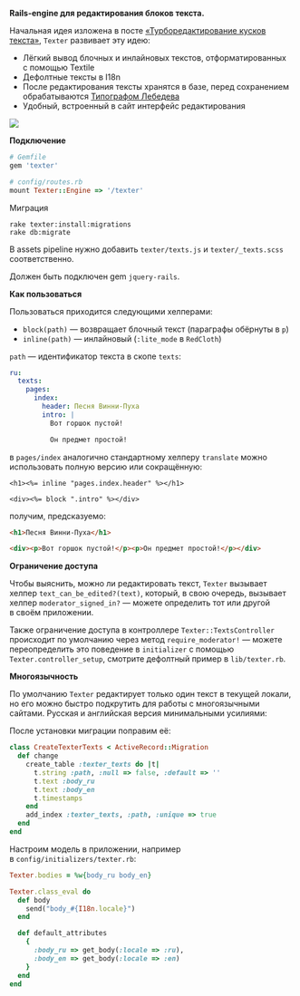 **Rails-engine для редактирования блоков текста.**

Начальная идея изложена в посте [«Турборедактирование кусков текста»](http://mindscan.msk.ru/programmingshit/edit-pieces-of-text.html), `Texter` развивает эту идею:

* Лёгкий вывод блочных и инлайновых текстов, отформатированных с помощью Textile
* Дефолтные тексты в I18n
* После редактирования тексты хранятся в базе, перед сохранением обрабатываются [Типографом Лебедева](http://www.artlebedev.ru/tools/typograf/)
* Удобный, встроенный в сайт интерфейс редактирования

![](http://cl.ly/image/463H3d2J0R0T/Screen%20Shot%202013-01-02%20at%206.45.09%20PM.png)

**Подключение**

```ruby
# Gemfile
gem 'texter'

# config/routes.rb
mount Texter::Engine => '/texter'
```

Миграция

```shell
rake texter:install:migrations
rake db:migrate
```

В assets pipeline нужно добавить `texter/texts.js` и `texter/_texts.scss` соответственно.

Должен быть подключен gem `jquery-rails`.

**Как пользоваться**

Пользоваться приходится следующими хелперами:

* `block(path)` — возвращает блочный текст (параграфы обёрнуты в `p`)
* `inline(path)` — инлайновый (`:lite_mode` в `RedCloth`)

`path` — идентификатор текста в скопе `texts`:

```yaml
ru:
  texts:
    pages:
      index:
        header: Песня Винни-Пуха
        intro: |
          Вот горшок пустой!

          Он предмет простой!
```

в `pages/index` аналогично стандартному хелперу `translate` можно использовать полную версию или сокращённую:

```erb
<h1><%= inline "pages.index.header" %></h1>

<div><%= block ".intro" %></div>
```

получим, предсказуемо:

```html
<h1>Песня Винни-Пуха</h1>

<div><p>Вот горшок пустой!</p><p>Он предмет простой!</p></div>
```

**Ограничение доступа**

Чтобы выяснить, можно ли редактировать текст, `Texter` вызывает хелпер `text_can_be_edited?(text)`, который, в свою очередь, вызывает хелпер `moderator_signed_in?` — можете определить тот или другой в своём приложении.

Также ограничение доступа в контроллере `Texter::TextsController` происходит по умолчанию через метод `require_moderator!` — можете переопределить это поведение в `initializer` с помощью `Texter.controller_setup`, смотрите дефолтный пример в `lib/texter.rb`.

**Многоязычность**

По умолчанию `Texter` редактирует только один текст в текущей локали, но его можно быстро подкрутить для работы с многоязычными сайтами. Русская и английская версия минимальными усилиями:

После установки миграции поправим её: 

```ruby
class CreateTexterTexts < ActiveRecord::Migration
  def change
    create_table :texter_texts do |t|
      t.string :path, :null => false, :default => ''
      t.text :body_ru
      t.text :body_en
      t.timestamps
    end
    add_index :texter_texts, :path, :unique => true
  end
end
```

Настроим модель в приложении, например в `config/initializers/texter.rb`:

```ruby
Texter.bodies = %w{body_ru body_en}

Texter.class_eval do
  def body
    send("body_#{I18n.locale}")
  end

  def default_attributes
    {
      :body_ru => get_body(:locale => :ru),
      :body_en => get_body(:locale => :en)
    }
  end
end
```
